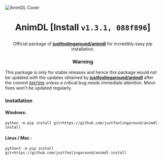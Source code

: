 ![AnimDL Cover](https://i.imgur.com/nNXSZi6.png)

<h1><p align="center"> AnimDL [Install <code>v1.3.1, 088f896</code>]</h1>

<p align="center">Official package of <a href="https://github.com/justfoolingaround/animdl"><strong>justfoolingaround/animdl</strong></a> for incredibly easy pip installation.</p>

<h3><p align="center">Warning</p></h3>

This package is only for stable releases and hence this package would not be updated with the updates obtained by [**justfoolingaround/animdl**](https://github.com/justfoolingaround/animdl) after the commit [`088f896`](https://github.com/justfoolingaround/animdl/commit/088f89607c51e7ac9113e5fa8aafe2d73b5d1d8a) unless a critical bug needs immediate attention. Minor fixes won't be updated regularly. 

<h3> Installation </h3>

#### Windows:
```
python -m pip install git+https://github.com/justfoolingaround/animdl-install
```
#### Linux / Mac :
```
python3 -m pip install git+https://github.com/justfoolingaround/animdl-install
```
